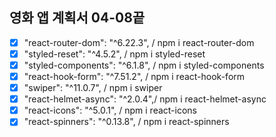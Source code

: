 ## 영화 앱 계획서 04-08끝

- [x] "react-router-dom": "^6.22.3", / npm i react-router-dom
- [x] "styled-reset": "^4.5.2",      / npm i styled-reset
- [x] "styled-components": "^6.1.8", / npm i styled-components
- [x] "react-hook-form": "^7.51.2",  / npm i react-hook-form
- [x] "swiper": "^11.0.7",           / npm i swiper
- [x] "react-helmet-async": "^2.0.4",/ npm i react-helmet-async
- [x] "react-icons": "^5.0.1",       / npm i react-icons
- [x] "react-spinners": "^0.13.8",   / npm i react-spinners